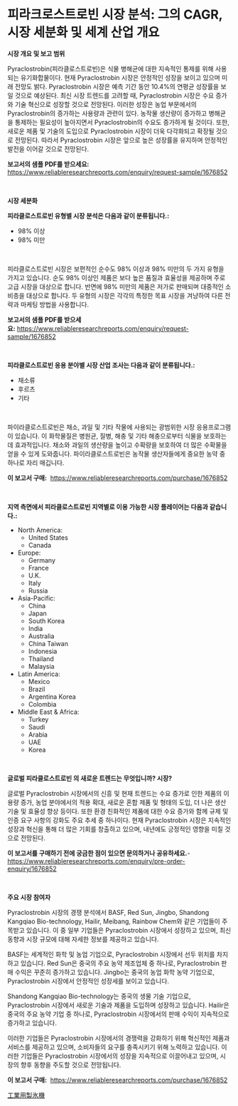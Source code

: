 <p><h1>피라크로스트로빈 시장 분석: 그의 CAGR, 시장 세분화 및 세계 산업 개요</h1></p><p><strong>시장 개요 및 보고 범위</strong></p>
<p><p>Pyraclostrobin(피라클로스트로빈)은 식물 병해균에 대한 지속적인 통제를 위해 사용되는 유기화합물이다. 현재 Pyraclostrobin 시장은 안정적인 성장을 보이고 있으며 미래 전망도 밝다. Pyraclostrobin 시장은 예측 기간 동안 10.4%의 연평균 성장률을 보일 것으로 예상된다. 최신 시장 트렌드를 고려할 때, Pyraclostrobin 시장은 수요 증가와 기술 혁신으로 성장할 것으로 전망된다. 이러한 성장은 농업 부문에서의 Pyraclostrobin의 증가하는 사용량과 관련이 있다. 농작물 생산량이 증가하고 병해균을 통제하는 필요성이 높아지면서 Pyraclostrobin의 수요도 증가하게 될 것이다. 또한, 새로운 제품 및 기술의 도입으로 Pyraclostrobin 시장이 더욱 다각화되고 확장될 것으로 전망된다. 따라서 Pyraclostrobin 시장은 앞으로 높은 성장률을 유지하며 안정적인 발전을 이어갈 것으로 전망된다.</p></p>
<p><strong>보고서의 샘플 PDF를 받으세요:</strong> <a href="https://www.reliableresearchreports.com/enquiry/request-sample/1676852">https://www.reliableresearchreports.com/enquiry/request-sample/1676852</a></p>
<p>&nbsp;</p>
<p><strong>시장 세분화</strong></p>
<p><strong>피라클로스트로빈 유형별 시장 분석은 다음과 같이 분류됩니다.:</strong></p>
<p><ul><li>98% 이상</li><li>98% 미만</li></ul></p>
<p>&nbsp;</p>
<p><p>피라클로스트로빈 시장은 보편적인 순수도 98% 이상과 98% 미만의 두 가지 유형을 가지고 있습니다. 순도 98% 이상인 제품은 보다 높은 품질과 효율성을 제공하며 주로 고급 시장을 대상으로 합니다. 반면에 98% 미만의 제품은 저가로 판매되며 대중적인 소비층을 대상으로 합니다. 두 유형의 시장은 각각의 특정한 목표 시장을 겨냥하여 다른 전략과 마케팅 방법을 사용합니다.</p></p>
<p><strong>보고서의 샘플 PDF를 받으세요:</strong>&nbsp;<a href="https://www.reliableresearchreports.com/enquiry/request-sample/1676852">https://www.reliableresearchreports.com/enquiry/request-sample/1676852</a></p>
<p>&nbsp;</p>
<p><strong> 피라클로스트로빈 응용 분야별 시장 산업 조사는 다음과 같이 분류됩니다.:</strong></p>
<p><ul><li>채소류</li><li>후르츠</li><li>기타</li></ul></p>
<p>&nbsp;</p>
<p><p>파이라클로스트로빈은 채소, 과일 및 기타 작물에 사용되는 광범위한 시장 응용프로그램이 있습니다. 이 화학물질은 병원균, 질병, 해충 및 기타 해충으로부터 식물을 보호하는 데 효과적입니다. 채소와 과일의 생산량을 높이고 수확량을 보호하여 더 많은 수확물을 얻을 수 있게 도와줍니다. 파이라클로스트로빈은 농작물 생산자들에게 중요한 농약 중 하나로 자리 매깁니다.</p></p>
<p><strong>이 보고서 구매:</strong>&nbsp; <a href="https://www.reliableresearchreports.com/purchase/1676852">https://www.reliableresearchreports.com/purchase/1676852</a></p>
<p>&nbsp;</p>
<p><strong>지역 측면에서 피라클로스트로빈 지역별로 이용 가능한 시장 플레이어는 다음과 같습니다.:</strong></p>
<p><ul>
    <li>
        North America:
        <ul>
            <li>United States</li>
            <li>Canada</li>
        </ul>
    </li>
    <li>
        Europe:
        <ul>
            <li>Germany</li>
            <li>France</li>
            <li>U.K.</li>
            <li>Italy</li>
            <li>Russia</li>
        </ul>
    </li>
    <li>
        Asia-Pacific:
        <ul>
            <li>China</li>
            <li>Japan</li>
            <li>South Korea</li>
            <li>India</li>
            <li>Australia</li>
            <li>China Taiwan</li>
            <li>Indonesia</li>
            <li>Thailand</li>
            <li>Malaysia</li>
        </ul>
    </li>
    <li>
        Latin America:
        <ul>
            <li>Mexico</li>
            <li>Brazil</li>
            <li>Argentina Korea</li>
            <li>Colombia</li>
        </ul>
    </li>
    <li>
        Middle East & Africa:
        <ul>
            <li>Turkey</li>
            <li>Saudi</li>
            <li>Arabia</li>
            <li>UAE</li>
            <li>Korea</li>
        </ul>
    </li>
    </ul></p>
<p>&nbsp;</p>
<p><strong>글로벌 피라클로스트로빈 의 새로운 트렌드는 무엇입니까? 시장?</strong></p>
<p><p>글로벌 Pyraclostrobin 시장에서의 신흥 및 현재 트렌드는 수요 증가로 인한 제품의 이용량 증가, 농업 분야에서의 적용 확대, 새로운 혼합 제품 및 형태의 도입, 더 나은 생산 기술 및 효율성 향상 등이다. 또한 환경 친화적인 제품에 대한 수요 증가와 함께 규제 및 인증 요구 사항의 강화도 주요 추세 중 하나이다. 현재 Pyraclostrobin 시장은 지속적인 성장과 혁신을 통해 더 많은 기회를 창출하고 있으며, 내년에도 긍정적인 영향을 미칠 것으로 전망된다.</p></p>
<p><strong>이 보고서를 구매하기 전에 궁금한 점이 있으면 문의하거나 공유하세요.</strong>- <a href="https://www.reliableresearchreports.com/enquiry/pre-order-enquiry/1676852">https://www.reliableresearchreports.com/enquiry/pre-order-enquiry/1676852</a></p>
<p>&nbsp;</p>
<p><strong>주요 시장 참여자</strong></p>
<p><p>Pyraclostrobin 시장의 경쟁 분석에서 BASF, Red Sun, Jingbo, Shandong Kangqiao Bio-technology, Hailir, Meibang, Rainbow Chem와 같은 기업들이 주목받고 있습니다. 이 중 일부 기업들은 Pyraclostrobin 시장에서 성장하고 있으며, 최신 동향과 시장 규모에 대해 자세한 정보를 제공하고 있습니다.</p><p>BASF는 세계적인 화학 및 농업 기업으로, Pyraclostrobin 시장에서 선두 위치를 차지하고 있습니다. Red Sun은 중국의 주요 농약 제조업체 중 하나로, Pyraclostrobin 판매 수익은 꾸준히 증가하고 있습니다. Jingbo는 중국의 농업 화학 농약 기업으로, Pyraclostrobin 시장에서 안정적인 성장세를 보이고 있습니다.</p><p>Shandong Kangqiao Bio-technology는 중국의 생물 기술 기업으로, Pyraclostrobin 시장에서 새로운 기술과 제품을 도입하며 성장하고 있습니다. Hailir은 중국의 주요 농약 기업 중 하나로, Pyraclostrobin 시장에서의 판매 수익이 지속적으로 증가하고 있습니다.</p><p>이러한 기업들은 Pyraclostrobin 시장에서의 경쟁력을 강화하기 위해 혁신적인 제품과 서비스를 제공하고 있으며, 소비자들의 요구를 충족시키기 위해 노력하고 있습니다. 이러한 기업들은 Pyraclostrobin 시장에서의 성장을 지속적으로 이끌어내고 있으며, 시장의 향후 동향을 주도할 것으로 전망됩니다.</p></p>
<p><strong>이 보고서 구매:</strong>&nbsp;&nbsp;<a href="https://www.reliableresearchreports.com/purchase/1676852">https://www.reliableresearchreports.com/purchase/1676852</a></p>
<p><p><a href="https://github.com/xemfu2379520/Market-Research-Report-List-1/blob/main/58502257709.md">工業用製氷機</a></p></p>
